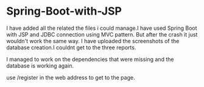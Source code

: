 # Spring-Boot-with-JSP
I have added all the related the files i could manage.I have used Spring Boot with JSP and JDBC connection using MVC pattern. But after the crash it just wouldn't work the same way. I have uploaded the screenshots of the database creation.I couldnt get to the three reports.

I managed to work on the dependencies that were missing and the database is working again.

use /register in the web address to get to the page.
